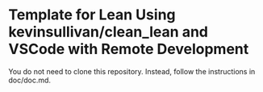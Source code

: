 # Template for Lean Using kevinsullivan/clean_lean and VSCode with Remote Development 

You do not need to clone this repository. Instead, follow the instructions in doc/doc.md.
